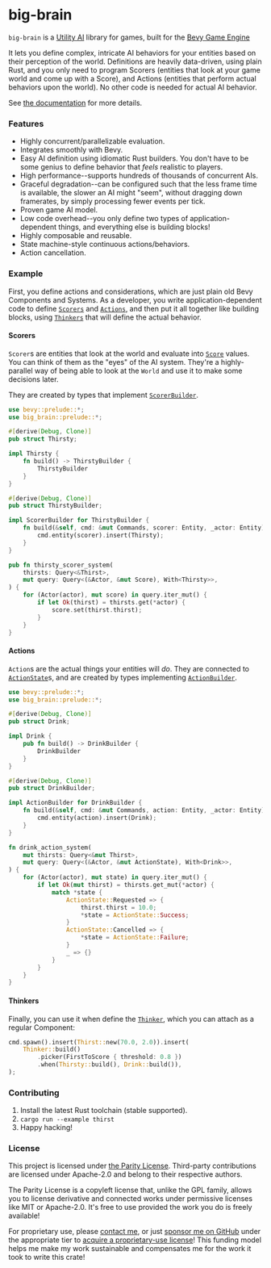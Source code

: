 # big-brain

`big-brain` is a [Utility AI](https://en.wikipedia.org/wiki/Utility_system)
library for games, built for the [Bevy Game Engine](https://bevyengine.org/)

It lets you define complex, intricate AI behaviors for your entities based on
their perception of the world. Definitions are heavily data-driven, using
plain Rust, and you only need to program Scorers (entities that look at your
game world and come up with a Score), and Actions (entities that perform
actual behaviors upon the world). No other code is needed for actual AI
behavior.

See [the documentation](https://docs.rs/big-brain) for more details.

### Features

* Highly concurrent/parallelizable evaluation.
* Integrates smoothly with Bevy.
* Easy AI definition using idiomatic Rust builders. You don't have to be some genius to define behavior that _feels_ realistic to players.
* High performance--supports hundreds of thousands of concurrent AIs.
* Graceful degradation--can be configured such that the less frame time is available, the slower an AI might "seem", without dragging down framerates, by simply processing fewer events per tick.
* Proven game AI model.
* Low code overhead--you only define two types of application-dependent things, and everything else is building blocks!
* Highly composable and reusable.
* State machine-style continuous actions/behaviors.
* Action cancellation.

### Example

First, you define actions and considerations, which are just plain old Bevy
Components and Systems. As a developer, you write application-dependent code
to define [`Scorers`](#scorers) and [`Actions`](#actions), and then put it
all together like building blocks, using [`Thinkers`](#thinkers) that will
define the actual behavior.

#### Scorers

`Scorer`s are entities that look at the world and evaluate into [`Score`](scorers::Score) values. You can think of them as the "eyes" of the AI system. They're a highly-parallel way of being able to look at the `World` and use it to make some decisions later.

They are created by types that implement [`ScorerBuilder`](scorers::ScorerBuilder).

```rust
use bevy::prelude::*;
use big_brain::prelude::*;

#[derive(Debug, Clone)]
pub struct Thirsty;

impl Thirsty {
    fn build() -> ThirstyBuilder {
        ThirstyBuilder
    }
}

#[derive(Debug, Clone)]
pub struct ThirstyBuilder;

impl ScorerBuilder for ThirstyBuilder {
    fn build(&self, cmd: &mut Commands, scorer: Entity, _actor: Entity) {
        cmd.entity(scorer).insert(Thirsty);
    }
}

pub fn thirsty_scorer_system(
    thirsts: Query<&Thirst>,
    mut query: Query<(&Actor, &mut Score), With<Thirsty>>,
) {
    for (Actor(actor), mut score) in query.iter_mut() {
        if let Ok(thirst) = thirsts.get(*actor) {
            score.set(thirst.thirst);
        }
    }
}
```

#### Actions

`Action`s are the actual things your entities will _do_. They are connected to [`ActionState`](actions::ActionState)s, and are created by types implementing [`ActionBuilder`](actions::ActionBuilder).

```rust
use bevy::prelude::*;
use big_brain::prelude::*;

#[derive(Debug, Clone)]
pub struct Drink;

impl Drink {
    pub fn build() -> DrinkBuilder {
        DrinkBuilder
    }
}

#[derive(Debug, Clone)]
pub struct DrinkBuilder;

impl ActionBuilder for DrinkBuilder {
    fn build(&self, cmd: &mut Commands, action: Entity, _actor: Entity) {
        cmd.entity(action).insert(Drink);
    }
}

fn drink_action_system(
    mut thirsts: Query<&mut Thirst>,
    mut query: Query<(&Actor, &mut ActionState), With<Drink>>,
) {
    for (Actor(actor), mut state) in query.iter_mut() {
        if let Ok(mut thirst) = thirsts.get_mut(*actor) {
            match *state {
                ActionState::Requested => {
                    thirst.thirst = 10.0;
                    *state = ActionState::Success;
                }
                ActionState::Cancelled => {
                    *state = ActionState::Failure;
                }
                _ => {}
            }
        }
    }
}
```

#### Thinkers

Finally, you can use it when define the [`Thinker`](thinker::Thinker), which you can attach as a
regular Component:

```rust
cmd.spawn().insert(Thirst::new(70.0, 2.0)).insert(
    Thinker::build()
        .picker(FirstToScore { threshold: 0.8 })
        .when(Thirsty::build(), Drink::build()),
);
```

### Contributing

1. Install the latest Rust toolchain (stable supported).
2. `cargo run --example thirst`
3. Happy hacking!

### License

This project is licensed under [the Parity License](LICENSE.md). Third-party contributions are licensed under Apache-2.0 and belong to their respective authors.

The Parity License is a copyleft license that, unlike the GPL family, allows you to license derivative and connected works under permissive licenses like MIT or Apache-2.0. It's free to use provided the work you do is freely available!

For proprietary use, please [contact me](mailto:kzm@zkat.tech?subject=big-brain%20license), or just [sponsor me on GitHub](https://github.com/users/zkat/sponsorship) under the appropriate tier to [acquire a proprietary-use license](LICENSE-PATRON.md)! This funding model helps me make my work sustainable and compensates me for the work it took to write this crate!

